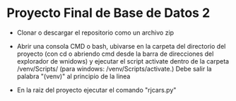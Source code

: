 # Proyecto Final de Base de Datos 2

- Clonar o descargar el repositorio como un archivo zip

- Abrir una consola CMD o bash, ubivarse en la carpeta del directorio del proyecto (con cd o abriendo cmd desde la barra de direcciones del explorador de wnidows) y ejecutar el script activate dentro de la carpeta /venv/Scripts/ (para windows: /venv/Scripts/activate.) Debe salir la palabra "(venv)" al principio de la linea

- En la raiz del proyecto ejecutar el comando "rjcars.py"

